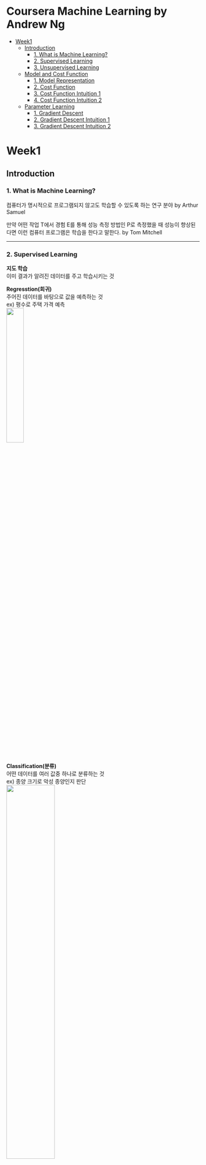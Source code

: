 # Coursera Machine Learning by Andrew Ng
- [Week1](#week1)
  - [Introduction](#introduction)
    - [1. What is Machine Learning?](#1-what-is-machine-learning) 
    - [2. Supervised Learning](#2-supervised-learning)
    - [3. Unsupervised Learning](#3-unsupervised-learning)
  - [Model and Cost Function](#model-and-cost-function)
    - [1. Model Representation](#1-model-representation)
    - [2. Cost Function](#2-cost-function)
    - [3. Cost Function Intuition 1](#3-cost-function-intuition-1)
    - [4. Cost Function Intuition 2](#4-cost-function-intuition-2)
  - [Parameter Learning](#parameter-learning)
    - [1. Gradient Descent](#1-gradient-descent)
    - [2. Gradient Descent Intuition 1](#2-gradient-descent-intuition-1)
    - [3. Gradient Descent Intuition 2](#3-gradient-descent-intuition-2)
# Week1
## Introduction
### 1. What is Machine Learning?
컴퓨터가 명시적으로 프로그램되지 않고도 학습할 수 있도록 하는 연구 분야 by Arthur Samuel

만약 어떤 작업 T에서 경험 E를 통해 성능 측정 방법인 P로 측정했을 때 성능이 향상된다면 이런 컴퓨터 프로그램은 학습을 한다고 말한다. by Tom Mitchell
***
### 2. Supervised Learning
**지도 학습**   
이미 결과가 알려진 데이터를 주고 학습시키는 것

**Regresstion(회귀)**   
주어진 데이터를 바탕으로 값을 예측하는 것   
ex) 평수로 주택 가격 예측   
<img src="./Week1/Normdist_regression.png" width="30%">

**Classification(분류)**   
어떤 데이터를 여러 값중 하나로 분류하는 것   
ex) 종양 크기로 악성 종양인지 판단   
<img src="./Week1/classification.png" width="50%">
***
### 3. Unsupervised Learning
**비지도 학습**   
정답을 알려주지 않고 데이터를 군집화 하는것   
데이터가 무엇인지는 정의할 수 없지만 비슷한 특징을 찾아 분류   
ex) 뉴스 기사 분류
***
## Model and Cost Function
### 1. Model Representation
<img src="./Week1/model representation.PNG" width="50%">

<img src="https://latex.codecogs.com/gif.latex?m" /> : 데이터의 총 개수   
<img src="https://latex.codecogs.com/gif.latex?x^{(i)}" /> : <img src="https://latex.codecogs.com/gif.latex?i" />번째 <img src="https://latex.codecogs.com/gif.latex?x" /> 데이터  ex) <img src="https://latex.codecogs.com/gif.latex?x^{(2)}" /> : <img src="https://latex.codecogs.com/gif.latex?1416" />   
<img src="https://latex.codecogs.com/gif.latex?y^{(i)}" /> : <img src="https://latex.codecogs.com/gif.latex?i" />번째 <img src="https://latex.codecogs.com/gif.latex?y" /> 데이터  ex) <img src="https://latex.codecogs.com/gif.latex?y^{(1)}" /> : <img src="https://latex.codecogs.com/gif.latex?460" />

Supervised Learning(지도 학습)의 목표는 <img src="https://latex.codecogs.com/gif.latex?h(x)" />를 <img src="https://latex.codecogs.com/gif.latex?y" />값에 가깝게 만드는 것이 목표   
여기서 <img src="https://latex.codecogs.com/gif.latex?h" />를 hypothesis(가설)이라고 함   

<img src="./Week1/hypothesis.PNG" width="50%">

<img src="./Week1/process.png" width="50%">

***
### 2. Cost Function
설정한 가설( <img src="https://latex.codecogs.com/gif.latex?h(x)" /> )의 정확도를 확인하기 위해 Cost Function(비용 함수)를 사용   
비용 함수의 값이 작을수록(0에 가까울수록) 정확   

비용 함수는 아래와 같이 **Squared error function** or **Mean squared error**(평균 제곱 오차) 방식을 주로 씀
<img src="./Week1/cost_function.png" width="50%">

***
### 3. Cost Function Intuition 1
<img src="https://latex.codecogs.com/gif.latex?h(x)=\Theta_{0}+\Theta_{1}x" />에서 <img src="https://latex.codecogs.com/gif.latex?\Theta_{0}=0" />이라고 가정

데이터 셋:   
<img src="https://latex.codecogs.com/gif.latex?(1,1)" />   
<img src="https://latex.codecogs.com/gif.latex?(2,2)" />   
<img src="https://latex.codecogs.com/gif.latex?(3,3)" />   

<img src="./Week1/cost_function_1.png" width="50%">

<img src="https://latex.codecogs.com/gif.latex?\Theta_{1}=1" />이면 위 그래프와 같이 데이터와 완벽이 일치한다. 이때 비용 함수를 구해 보면   
<img src="https://latex.codecogs.com/gif.latex?\frac{1}{2\times3}\sum_{i=1}^{3}(h_{\Theta}(x_{i})-y_{i})^{2}=\frac{1}{6}(0^{2}+0^{2}+0^{2})=0" />   
과 같이 <img src="https://latex.codecogs.com/gif.latex?0" />이 나온다.

<img src="./Week1/cost_function_2.png" width="50%">

<img src="https://latex.codecogs.com/gif.latex?\Theta_{1}=0.5" />이면 위 그래프와 같은 모양이 나온다. 여기서 비용 함수를 구해 보면   
<img src="https://latex.codecogs.com/gif.latex?\frac{1}{2\times3}\sum_{i=1}^{3}(h_{\Theta}(x_{i})-y_{i})^{2}=\frac{1}{6}(0.5^{2}+1^{2}+1.5^{2})=\frac{1}{6}\times\frac{7}{2}\simeq0.58" />   
과 같이 약 <img src="https://latex.codecogs.com/gif.latex?0.58" />이 나온다. 아까 데이터와 그래프가 완벽히 일치했을 때의 비용 함수 값보다 더 크다.

<img src="https://latex.codecogs.com/gif.latex?x" />값에 따른 비용 함수의 값을 좌표평면 위에 나타내면 아래와 같은 개형의 그래프가 그려진다.   

<img src="./Week1/cost_function_3.png" width="50%">

***
### 4. Cost Function Intuition 2

<img src="./Week1/cost_function_4.png" width="50%"><img src="./Week1/cost_function_5.png" width="50%"><img src="./Week1/cost_function_7.png" width="50%">

그래프와 데이터의 분포가 비슷할수록 등고선 그래프의 나타난 비용 함수의 값이 최하점에 가까워지는 것을 볼 수 있다.
***
## Parameter Learning
### 1. Gradient Descent
비용 함수의 값을 최소화하기 위해 사용하는 방법중에는 Gradient Descent(경사 하강법)이 있다.  
경사 하강법은 그래프의 최소값을 찾기 위해 말 그대로 경사를 따라 내려가는 방식이다.   
<img src="./Week1/gradient_descent_path_1.png" width="50%"><img src="./Week1/gradient_descent_path_2.png" width="50%">

위 그림과 같이 시작점에 따라 도착하는 지점이 다를 수 있다.

<img src="./Week1/gradient_descent.png" width="50%">

경사 하강법의 식은 위와 같으며 <img src="https://latex.codecogs.com/gif.latex?\Theta_{0}" />과 <img src="https://latex.codecogs.com/gif.latex?\Theta_{1}" />에 대해 따로 계산(편미분)하며 최소값에 수렴할 때 까지 반복한다.   
여기서 <img psrc="https://latex.codecogs.com/gif.latex?\alpha" />를 Learning Rate(학습률)이라 하고 학습률의 크기에 따라 한번에 내려가는 거리가 결정된다.

<img src="./Week1/simultaneous_update.png" width="50%">

경사 하강법을 계산할 때는 위와 같이 <img src="https://latex.codecogs.com/gif.latex?\Theta_{0}" />과 <img src="https://latex.codecogs.com/gif.latex?\Theta_{1}" />에 대한 값을 미리 계산한 다음에 대입하여야 한다. 오른쪽과 같이 계산 - 대입 - 계산 - 대입 순으로 계산하면 이상한 값이 나올 수도 있다.
***
### 2. Gradient Descent Intuition 1
<img src="./Week1/gradient_descent_start_right.png" width="30%"><img src="./Week1/gradient_descent_start_left.png" width="30%">

시작점이 최소값의 오른쪽일 때는 기울기가 양수이기 때문에 왼쪽으로 이동하게 되고 반대로 왼쪽일 때는 기울기가 음수이기 때문에 오른쪽으로 이동하게 된다.

<img src="./Week1/gradient_descent_LR_small.png" width="30%"><img src="./Week1/gradient_descent_LR_large.png" width="30%">

만약 학습률이 너무 작다면 조금씩 이동하기 때문에 최소값을 찾는데 너무 오래걸리게 된다.   
반대로 학습률이 너무 크다면 최소값으로 가지 못하고 오히려 멀어지게 된다.

<img src="./Week1/gradient_descent_LR_fixed.png" width="30%">

최소값에 가까워질수록 기울기가 0에 가까워지기 때문에 한번에 이동하는 거리가 짧아진다. 따라서 하강하는 도중 학습률을 수정(조정)할 필요가 없다.
***
### 3. Gradient Descent Intuition 2
앞에서 봤던 비용 함수   
<img src="https://latex.codecogs.com/gif.latex?J(\Theta_{0},\Theta_{1})=\sum_{i=1}^{m}(h_{\Theta}(x_{i})-y_{i})^{2}" />   
와 경사하강법   
<img src="./Week1/gradient_descent.png" width="50%">   
를 결합하면

<img src="https://latex.codecogs.com/gif.latex?\Theta_{0}:=\Theta_{0}-\alpha\frac{d}{d\Theta_{0}}(\frac{1}{2m}\sum_{i=1}^{m}(h_{\Theta}(x_{i})-y_{i})^{2})\\=\Theta_{0}-\alpha\frac{d}{d\Theta_{0}}(\frac{1}{2m}\sum_{i=1}^{m}(\Theta_{0}+\Theta_{1}x_{i}-y_{i})^{2})\\=\Theta_{0}-\alpha\frac{d}{d\Theta_{0}}(\frac{1}{2m}\sum_{i=1}^{m}(\Theta_{0}^{2}+2(\Theta_{1}x_{i}-y_{i})\Theta_{0}+(\Theta_{1}x_{i})^2-2\Theta_{1}x_{i}y_{i}+y_{i}^{2}))\\=\Theta_{0}-\alpha\frac{1}{2m}\sum_{i=1}^{m}(2\Theta_{0}+2(\Theta_{1}x_{i}-y_{i}))\\=\Theta_{0}-\alpha\frac{1}{m}\sum_{i=1}^{m}(\Theta_{0}+\Theta_{1}x_{i}-y_{i})\\=\Theta_{0}-\alpha\frac{1}{m}\sum_{i=1}^{m}(h_{\Theta}(x_{i})-y_{i})" />  
